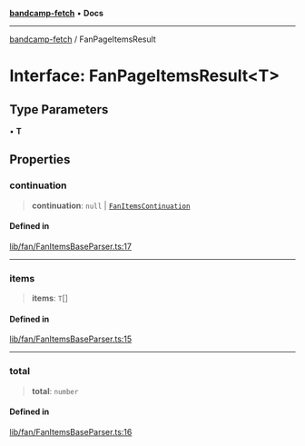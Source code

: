 [**bandcamp-fetch**](../README.md) • **Docs**

***

[bandcamp-fetch](../README.md) / FanPageItemsResult

# Interface: FanPageItemsResult\<T\>

## Type Parameters

• **T**

## Properties

### continuation

> **continuation**: `null` \| [`FanItemsContinuation`](FanItemsContinuation.md)

#### Defined in

[lib/fan/FanItemsBaseParser.ts:17](https://github.com/patrickkfkan/bandcamp-fetch/blob/d7908af6ae5080a27ddea05f2631b8fc5129d64d/src/lib/fan/FanItemsBaseParser.ts#L17)

***

### items

> **items**: `T`[]

#### Defined in

[lib/fan/FanItemsBaseParser.ts:15](https://github.com/patrickkfkan/bandcamp-fetch/blob/d7908af6ae5080a27ddea05f2631b8fc5129d64d/src/lib/fan/FanItemsBaseParser.ts#L15)

***

### total

> **total**: `number`

#### Defined in

[lib/fan/FanItemsBaseParser.ts:16](https://github.com/patrickkfkan/bandcamp-fetch/blob/d7908af6ae5080a27ddea05f2631b8fc5129d64d/src/lib/fan/FanItemsBaseParser.ts#L16)
